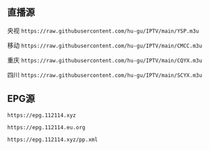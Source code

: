 <h2>直播源</h2>
<p dir="auto">央视 <code>https://raw.githubusercontent.com/hu-gu/IPTV/main/YSP.m3u</code>
<p dir="auto">移动 <code>https://raw.githubusercontent.com/hu-gu/IPTV/main/CMCC.m3u</code>
<p dir="auto">重庆 <code>https://raw.githubusercontent.com/hu-gu/IPTV/main/CQYX.m3u</code>
<p dir="auto">四川 <code>https://raw.githubusercontent.com/hu-gu/IPTV/main/SCYX.m3u</code>
<h2>EPG源</h2>
<p dir="auto"><code>https://epg.112114.xyz</code>
<p dir="auto"><code>https://epg.112114.eu.org</code>
<p dir="auto"><code>https://epg.112114.xyz/pp.xml</code>
